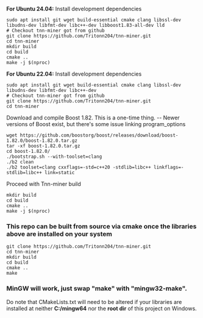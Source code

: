 **For Ubuntu 24.04:**
Install development dependencies
```
sudo apt install git wget build-essential cmake clang libssl-dev libudns-dev libfmt-dev libc++-dev libboost1.83-all-dev lld
# Checkout tnn-miner got from github
git clone https://github.com/Tritonn204/tnn-miner.git
cd tnn-miner
mkdir build
cd build
cmake ..
make -j $(nproc)
```

**For Ubuntu 22.04:**
Install development dependencies
```
sudo apt install git wget build-essential cmake clang libssl-dev libudns-dev libfmt-dev libc++-dev 
# Checkout tnn-miner got from github
git clone https://github.com/Tritonn204/tnn-miner.git
cd tnn-miner
```

Download and compile Boost 1.82.  This is a one-time thing.
-- Newer versions of Boost exist, but there's some issue linking program_options
```
wget https://github.com/boostorg/boost/releases/download/boost-1.82.0/boost-1.82.0.tar.gz
tar -xf boost-1.82.0.tar.gz
cd boost-1.82.0/
./bootstrap.sh --with-toolset=clang 
./b2 clean
./b2 toolset=clang cxxflags=-std=c++20 -stdlib=libc++ linkflags=-stdlib=libc++ link=static
```
Proceed with Tnn-miner build
```
mkdir build
cd build
cmake ..
make -j $(nproc)
```

### This repo can be built from source via cmake once the libraries above are installed on your system
```
git clone https://github.com/Tritonn204/tnn-miner.git
cd tnn-miner
mkdir build
cd build
cmake ..
make
```
### MinGW will work, just swap "make" with "mingw32-make".

Do note that CMakeLists.txt will need to be altered if your libraries are installed at neither **C:/mingw64** nor the **root dir** of this project on Windows.